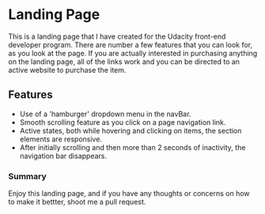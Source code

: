 # Landing Page
This is a landing page that I have created for the Udacity front-end developer program.
There are number a few features that you can look for, as you look at the page.
If you are actually interested in purchasing anything on the landing page,
all of the links work and you can be directed to an active website to purchase the item.

## Features
* Use of a 'hamburger' dropdown menu in the navBar.
* Smooth scrolling feature as you click on a page navigation link.
* Active states, both while hovering and clicking on items, the section elements are responsive.
* After initially scrolling and then more than 2 seconds of inactivity, the navigation bar disappears.

### Summary
Enjoy this landing page, and if you have any thoughts or concerns on how to make it bettter,
shoot me a pull request.



